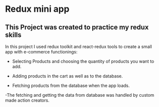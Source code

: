 # Redux mini app


## This Project was created to practice my redux skills

In this project I used redux toolkit and react-redux tools to create a small app with e-commerce functionings:

- Selecting Products and choosing the quantity of products you want to add.
- Adding products in the cart as well as to the database.

- Fetching products from the database when the app loads.

-The fetching and getting the data from database was handled by custom made action creators.
